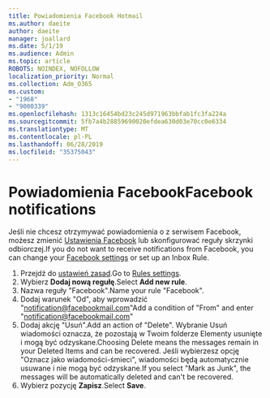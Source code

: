 ```yaml
---
title: Powiadomienia Facebook Hotmail
ms.author: daeite
author: daeite
manager: joallard
ms.date: 5/1/19
ms.audience: Admin
ms.topic: article
ROBOTS: NOINDEX, NOFOLLOW
localization_priority: Normal
ms.collection: Adm_O365
ms.custom:
- "1968"
- "9000339"
ms.openlocfilehash: 1313c16454bd23c245d971963bbfab1fc3fa224a
ms.sourcegitcommit: 5fb7a4b28859690020efdea630d03e70cc0e6334
ms.translationtype: MT
ms.contentlocale: pl-PL
ms.lasthandoff: 06/28/2019
ms.locfileid: "35375043"
---
```

# <a name="facebook-notifications"></a><span data-ttu-id="9ff91-102">Powiadomienia Facebook</span><span class="sxs-lookup"><span data-stu-id="9ff91-102">Facebook notifications</span></span>

<span data-ttu-id="9ff91-103">Jeśli nie chcesz otrzymywać powiadomienia o z serwisem Facebook, możesz zmienić [Ustawienia Facebook](https://www.facebook.com/settings?tab=notifications) lub skonfigurować reguły skrzynki odbiorczej.</span><span class="sxs-lookup"><span data-stu-id="9ff91-103">If you do not want to receive notifications from Facebook, you can change your [Facebook settings](https://www.facebook.com/settings?tab=notifications) or set up an Inbox Rule.</span></span>

1. <span data-ttu-id="9ff91-104">Przejdź do [ustawień zasad](https://outlook.live.com/mail/options/mail/rules/inboxRules).</span><span class="sxs-lookup"><span data-stu-id="9ff91-104">Go to [Rules settings](https://outlook.live.com/mail/options/mail/rules/inboxRules).</span></span>
1. <span data-ttu-id="9ff91-105">Wybierz **Dodaj nową regułę**.</span><span class="sxs-lookup"><span data-stu-id="9ff91-105">Select **Add new rule**.</span></span>
1. <span data-ttu-id="9ff91-106">Nazwa reguły "Facebook".</span><span class="sxs-lookup"><span data-stu-id="9ff91-106">Name your rule "Facebook".</span></span>
1. <span data-ttu-id="9ff91-107">Dodaj warunek "Od", aby wprowadzić "notification@facebookmail.com"</span><span class="sxs-lookup"><span data-stu-id="9ff91-107">Add a condition of "From" and enter "notification@facebookmail.com"</span></span>
1. <span data-ttu-id="9ff91-108">Dodaj akcję "Usuń".</span><span class="sxs-lookup"><span data-stu-id="9ff91-108">Add an action of "Delete".</span></span> <span data-ttu-id="9ff91-109">Wybranie Usuń wiadomości oznacza, że pozostają w Twoim folderze Elementy usunięte i mogą być odzyskane.</span><span class="sxs-lookup"><span data-stu-id="9ff91-109">Choosing Delete means the messages remain in your Deleted Items and can be recovered.</span></span> <span data-ttu-id="9ff91-110">Jeśli wybierzesz opcję "Oznacz jako wiadomości-śmieci", wiadomości będą automatycznie usuwane i nie mogą być odzyskane.</span><span class="sxs-lookup"><span data-stu-id="9ff91-110">If you select "Mark as Junk", the messages will be automatically deleted and can't be recovered.</span></span>
1. <span data-ttu-id="9ff91-111">Wybierz pozycję **Zapisz**.</span><span class="sxs-lookup"><span data-stu-id="9ff91-111">Select **Save**.</span></span>